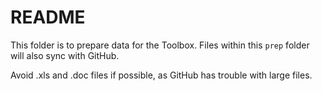 # README

This folder is to prepare data for the Toolbox. Files within this `prep` folder will also sync with GitHub. 

Avoid .xls and .doc files if possible, as GitHub has trouble with large files.  
